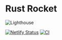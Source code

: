 # Rust Rocket

![Lighthouse](https://img.shields.io/badge/Lighthouse-Performance%3A%20100%20%7C%20Accessibility%3A%20100%20%7C%20Best%20Practices%3A%20100%20%7C%20SEO%3A%20100-success)

[![Netlify Status](https://api.netlify.com/api/v1/badges/new-site-id/deploy-status)](https://app.netlify.com/sites/rustrocket/deploys)
[![CI](https://github.com/AXRustRocket/Homepage/actions/workflows/ci-prod.yml/badge.svg)](https://github.com/AXRustRocket/Homepage/actions/workflows/ci-prod.yml)
